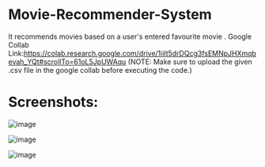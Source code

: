 # Movie-Recommender-System
It recommends movies based on a user's entered favourite movie .
Google Collab Link:https://colab.research.google.com/drive/1iilt5drDQcg3fsEMNpJHXmqbevah_YQt#scrollTo=61oL5JpUWAqu
(NOTE: Make sure to upload the given .csv file in the google collab before executing the code.)

# Screenshots:

![image](https://github.com/ayush111301/Movie-Recommender-System/assets/53932049/b2f11147-5be3-4579-ab7f-1d58e442de81)

![image](https://github.com/ayush111301/Movie-Recommender-System/assets/53932049/22f32ce2-1cc2-48f7-8b6e-e8a4c6b7408f)

![image](https://github.com/ayush111301/Movie-Recommender-System/assets/53932049/ca7b0268-8426-4f4d-ab7d-32c3e2d7aefe)
